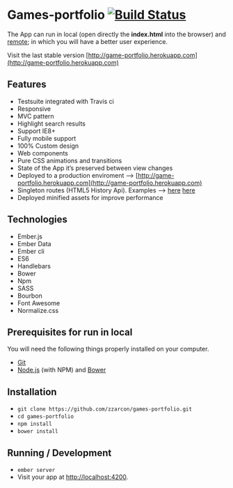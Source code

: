 # Games-portfolio [![Build Status](https://travis-ci.org/zzarcon/games-portfolio.svg?branch=master)](https://travis-ci.org/zzarcon/games-portfolio)
The App can run in local (open directly the **index.html** into the browser) and [remote](http://game-portfolio.herokuapp.com); in which you will have a better user experience.

Visit the last stable version [http://game-portfolio.herokuapp.com](http://game-portfolio.herokuapp.com)

## Features

* Testsuite integrated with Travis ci
* Responsive
* MVC pattern
* Highlight search results
* Support IE8+
* Fully mobile support
* 100% Custom design
* Web components
* Pure CSS animations and transitions
* State of the App it’s preserved between view changes
* Deployed to a production enviroment --> [http://game-portfolio.herokuapp.com](http://game-portfolio.herokuapp.com)
* Singleton routes (HTML5 History Api). Examples --> [here](http://game-portfolio.herokuapp.com/games/2) [here](http://game-portfolio.herokuapp.com/games/3)
* Deployed minified assets for improve performance

## Technologies

* Ember.js
* Ember Data
* Ember cli
* ES6
* Handlebars
* Bower
* Npm
* SASS
* Bourbon
* Font Awesome
* Normalize.css

## Prerequisites for run in local

You will need the following things properly installed on your computer.

* [Git](http://git-scm.com/)
* [Node.js](http://nodejs.org/) (with NPM) and [Bower](http://bower.io/)

## Installation

* `git clone https://github.com/zzarcon/games-portfolio.git`
* `cd games-portfolio`
* `npm install`
* `bower install`

## Running / Development

* `ember server`
* Visit your app at [http://localhost:4200](http://localhost:4200).